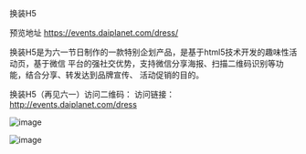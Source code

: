 换装H5

预览地址 https://events.daiplanet.com/dress/

换装H5是为六一节日制作的一款特别企划产品，是基于html5技术开发的趣味性活动页，基于微信
平台的强社交优势，支持微信分享海报、扫描二维码识别等功能，结合分享、转发达到品牌宣传、
活动促销的目的。


换装H5（再见六一）访问二维码：
 访问链接：http://events.daiplanet.com/dress
 
  ![image](https://github.com/wudan1874/dress/blob/master/img-founder/QRcode.png)
 
   ![image](https://github.com/wudan1874/dress/blob/master/QRcode.png)
 

